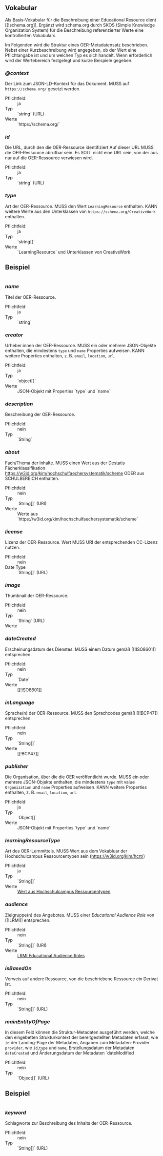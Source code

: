 ## Vokabular

Als Basis-Vokabular für die Beschreibung einer Educational Resource dient [[!schema.org]]. Ergänzt wird schema.org durch SKOS (Simple Knowledge Organization System) für die Beschreibung referenzierter Werte eine kontrollierten Vokabulars.

Im Folgenden wird die Struktur eines OER-Metadatensatz beschrieben. Nebst einer Kurzbeschreibung wird angegeben, ob der Wert eine Pflichtangabe ist und um welchen Typ es sich handelt. Wenn erforderlich wird der Wertebereich festgelegt und kurze Beispiele gegeben.

<section data-dfn-for="@context">

### <dfn>@context</dfn>

Der Link zum JSON-LD-Kontext für das Dokument. MUSS auf `https://schema.org/` gesetzt werden.

<dl>
    <dt>Pflichtfeld</dt>
    <dd>ja</dd>
    <dt>Typ</dt>
    <dd>`string` (URL)</dd>
    <dt>Werte</dt>
    <dd>`https://schema.org/`</dd>
</dl>

</section>

<section data-dfn-for="id">

### <dfn>id</dfn>

Die URL, durch den die OER-Ressource identifiziert Auf dieser URL MUSS die OER-Ressource abrufbar sein. Es SOLL nicht eine URL sein, von der aus nur auf die OER-Ressource verwiesen wird.

<dl>
    <dt>Pflichtfeld</dt>
    <dd>ja</dd>
    <dt>Typ</dt>
    <dd>`string` (URL)</dd>
</dl>

</section>

<section data-dfn-for="type">

### <dfn>type</dfn>

Art der OER-Ressource. MUSS den Wert `LearningResource` enthalten. KANN weitere Werte aus den Unterklassen von `https://schema.org/CreativeWork` enthalten.


<dl>
    <dt>Pflichtfeld</dt>
    <dd>ja</dd>
    <dt>Typ</dt>
    <dd>`string[]`</dd>
    <dt>Werte</dt>
    <dd>`LearningResource` und Unterklassen von CreativeWork</dd>
</dl>

<section id="type-example">
<h2>Beispiel</h2>
<pre class="example" data-include="draft/examples/valid/learningResourceType.json" data-include-format="text"></pre>
</section>

</section>

<section data-dfn-for="name">

### <dfn>name</dfn>

Titel der OER-Ressource.

<dl>
    <dt>Pflichtfeld</dt>
    <dd>ja</dd>
    <dt>Typ</dt>
    <dd>`string`</dd>
</dl>

</section>

<section data-dfn-for="creator">

### <dfn>creator</dfn>

Urheber:innen der OER-Ressource. MUSS ein oder mehrere JSON-Objekte enthalten, die mindestens `type` und `name` Properties aufweisen. KANN weitere Properties enthalten, z. B. `email`, `location`, `url`.

<dl>
    <dt>Pflichtfeld</dt>
    <dd>ja</dd>
    <dt>Typ</dd>
    <dd>`object[]`</dd>
    <dt>Werte</dt>
    <dd>JSON-Objekt mit Properties `type` und `name`</dd>
</dl>

</section>

<section data-dfn-for="description">

### <dfn>description</dfn>

Beschreibung der OER-Ressource.

<dl>
    <dt>Pflichtfeld</dt>
    <dd>nein</dd>
    <dt>Typ</dt>
    <dd>`String`</dd>
</dl>

</section>

<section data-dfn-for="about">

### <dfn>about</dfn>

Fach/Thema der Inhalte. MUSS einen Wert aus der Destatis Fächerklassifikation https://w3id.org/kim/hochschulfaechersystematik/scheme ODER aus SCHULBEREICH enthalten.

<dl>
    <dt>Pflichtfeld</dt>
    <dd>nein</dd>
    <dt>Typ</dt>
    <dd>`String[]` (URI)</dd>
    <dt>Werte</dt>
    <dd>Werte aus `https://w3id.org/kim/hochschulfaechersystematik/scheme`</dd>
</dl>

</section>

<section data-dfn-for="license">

### <dfn>license</dfn>

Lizenz der OER-Ressource. Wert MUSS URI der entsprechenden CC-Lizenz nutzen.

<dl>
    <dt>Pflichtfeld</dt>
    <dd>nein</dd>
    <dt>Date Type</dt>
    <dd>`String[]` (URL)</dd>
</dl>

</section>

<section data-dfn-for="image">

### <dfn>image</dfn>

Thumbnail der OER-Ressource.

<dl>
    <dt>Pflichtfeld</dt>
    <dd>nein</dd>
    <dt>Typ</dt>
    <dd>`String` (URL)</dd>
    <dt>Werte</dt>
    <dd></dd>
</dl>

</section>

<section data-dfn-for="dateCreated">

### <dfn>dateCreated</dfn>

Erscheinungsdatum des Dienstes. MUSS einem Datum gemäß [[!ISO8601]] entsprechen.

<dl>
    <dt>Pflichtfeld</dt>
    <dd>nein</dd>
    <dt>Typ</dt>
    <dd>`Date`</dd>
    <dt>Werte</dt>
    <dd>[[!ISO8601]]</dd>
</dl>

</section>

<section data-dfn-for="inLanguage">

### <dfn>inLanguage</dfn>

Sprache(n) der OER-Ressource. MUSS den Sprachcodes gemäß [[!BCP47]] entsprechen.

<dl>
    <dt>Pflichtfeld</dt>
    <dd>nein</dd>
    <dt>Typ</dt>
    <dd>`String[]`</dd>
    <dt>Werte</dt>
    <dd>[[!BCP47]]</dd>
</dl>

</section>

<section data-dfn-for="provider">

### <dfn>publisher</dfn>

Die Organisation, über die die OER veröffentlicht wurde. MUSS ein oder mehrere JSON-Objekte enthalten, die mindestens `type` mit value 	`Organization` und `name` Properties aufweisen.  KANN weitere Properties enthalten, z. B. `email`, `location`, `url`.

<dl>
    <dt>Pflichtfeld</dt>
    <dd>ja</dd>
    <dt>Typ</dd>
    <dd>`Object[]`</dd>
    <dt>Werte</dt>
    <dd>JSON-Objekt mit Properties `type` und `name`</dd>
</dl>

</section>

<section data-dfn-for="learningResourceType">

### <dfn>learningResourceType</dfn>

Art des OER-Lernmittels. MUSS Wert aus dem Vokabluar der Hochschulcampus Ressourcentypen sein (https://w3id.org/kim/hcrt/)

<dl>
    <dt>Pflichtfeld</dt>
    <dd>ja</dd>
    <dt>Typ</dt>
    <dd>`String[]`</dd>
    <dt>Werte</dt>
    <dd><a href=" https://w3id.org/kim/hcrt/">Wert aus Hochschulcampus Ressourcentypen</a></dd>
</dl>

</section>

<section data-dfn-for="audience">

### <dfn>audience</dfn>

Zielgruppe(n) des Angebotes. MUSS einer *Educational Audience Role* von [[!LRMI]] entsprechen.

<dl>
    <dt>Pflichtfeld</dt>
    <dd>nein</dd>
    <dt>Typ</dt>
    <dd>`String[]` (URI)</dd>
    <dt>Werte</dt>
    <dd><a href="http://purl.org/dcx/lrmi-vocabs/educationalAudienceRole/">LRMI Educational Audience Roles</a></dd>
</dl>

</section>

<section data-dfn-for="isBasedOn">

### <dfn>isBasedOn</dfn>

Verweis auf andere Ressource, von die beschriebene Ressource ein Derivat ist.

<dl>
    <dt>Pflichtfeld</dt>
    <dd>nein</dd>
    <dt>Typ</dt>
    <dd>`String[]` (URL)</dd>
</dl>

</section>

<section data-dfn-for="mainEntityOfPage">

### <dfn>mainEntityOfPage</dfn>

In diesem Feld können die Struktur-Metadaten ausgeführt werden, welche den eingebetten Strukturkontext der bereitgestellten Metadaten erfasst, wie `id` der Landing-Page der Metadaten, Angaben zum Metadaten-Provider `provider`, wie `id`,`type` und `name`, Erstellungsdatum der Metadaten `dateCreated` und Änderungsdatum der Metadaten `dateModified

<dl>
    <dt>Pflichtfeld</dt>
    <dd>nein</dd>
    <dt>Typ</dt>
    <dd>`Object[]` (URL)</dd>
</dl>

<section id="mainEntityOfPage-example">
<h2>Beispiel</h2>
<pre class="example" data-include="examples/valid/mainEntityOf.json" data-include-format="text"></pre>
</section>

</section>

<section data-dfn-for="keyword">

### <dfn>keyword</dfn>

Schlagworte zur Beschreibung des Inhalts der OER-Ressource.

<dl>
    <dt>Pflichtfeld</dt>
    <dd>nein</dd>
    <dt>Typ</dt>
    <dd>`String[]` (URL)</dd>
</dl>

</section>
